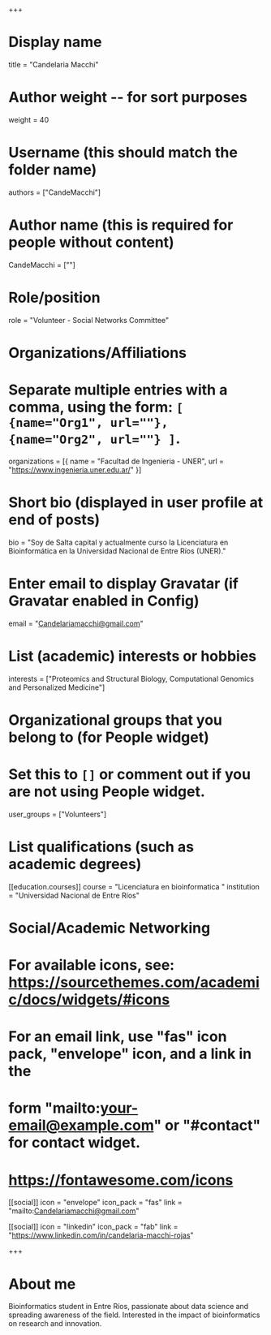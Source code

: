 +++
# Display name
title = "Candelaria  Macchi"

# Author weight -- for sort purposes
weight = 40

# Username (this should match the folder name)
authors = ["CandeMacchi"]

# Author name (this is required for people without content)
CandeMacchi = [""]

# Role/position
role = "Volunteer - Social Networks Committee"

# Organizations/Affiliations
#   Separate multiple entries with a comma, using the form: `[ {name="Org1", url=""}, {name="Org2", url=""} ]`.
organizations = [{ name = "Facultad de Ingenieria - UNER", url = "https://www.ingenieria.uner.edu.ar/" }]

# Short bio (displayed in user profile at end of posts)
bio = "Soy de Salta capital y actualmente curso la Licenciatura en Bioinformática en la Universidad Nacional de Entre Ríos (UNER)."

# Enter email to display Gravatar (if Gravatar enabled in Config)
email = "Candelariamacchi@gmail.com"

# List (academic) interests or hobbies
interests = ["Proteomics and Structural Biology, Computational Genomics and Personalized Medicine"]

# Organizational groups that you belong to (for People widget)
#   Set this to `[]` or comment out if you are not using People widget.
user_groups = ["Volunteers"]

# List qualifications (such as academic degrees)
[[education.courses]]
course = "Licenciatura en bioinformatica "
institution = "Universidad Nacional de Entre Ríos"


# Social/Academic Networking
# For available icons, see: https://sourcethemes.com/academic/docs/widgets/#icons
#   For an email link, use "fas" icon pack, "envelope" icon, and a link in the
#   form "mailto:your-email@example.com" or "#contact" for contact widget.
#   https://fontawesome.com/icons

[[social]]
  icon = "envelope"
  icon_pack = "fas"
  link = "mailto:Candelariamacchi@gmail.com"

[[social]]
  icon = "linkedin"
  icon_pack = "fab"
  link = "https://www.linkedin.com/in/candelaria-macchi-rojas"

+++

# About me 
Bioinformatics student in Entre Ríos, passionate about data science and spreading awareness of the field. Interested in the impact of bioinformatics on research and innovation.